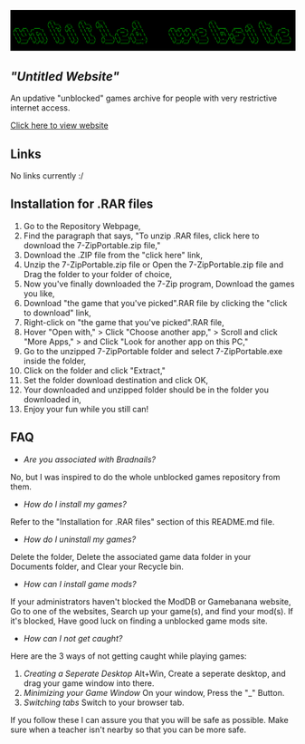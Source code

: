 <img src="assets/images/untitled_website_logo.png"></img>
## <i>"Untitled Website"</i>
An updative "unblocked" games archive for people with very restrictive internet access.

<a href="https://sdstatt.github.io/untitled_website/">Click here to view website</a>

## Links
No links currently :/

## Installation for .RAR files
1. Go to the Repository Webpage,
2. Find the paragraph that says, "To unzip .RAR files, click here to download the 7-ZipPortable.zip file,"
3. Download the .ZIP file from the "click here" link,
4. Unzip the 7-ZipPortable.zip file or Open the 7-ZipPortable.zip file and Drag the folder to your folder of choice,
5. Now you've finally downloaded the 7-Zip program, Download the games you like,
6. Download "the game that you've picked".RAR file by clicking the "click to download" link,
7. Right-click on "the game that you've picked".RAR file,
8. Hover "Open with," > Click "Choose another app," > Scroll and click "More Apps," > and Click "Look for another app on this PC,"
9. Go to the unzipped 7-ZipPortable folder and select 7-ZipPortable.exe inside the folder,
10. Click on the folder and click "Extract,"
11. Set the folder download destination and click OK,
12. Your downloaded and unzipped folder should be in the folder you downloaded in,
13. Enjoy your fun while you still can!

## FAQ
- *Are you associated with Bradnails?*

No, but I was inspired to do the whole unblocked games repository from them.

- *How do I install my games?*

Refer to the "Installation for .RAR files" section of this README.md file.

- *How do I uninstall my games?*

Delete the folder, Delete the associated game data folder in your Documents folder, and Clear your Recycle bin.

- *How can I install game mods?*

If your administrators haven't blocked the ModDB or Gamebanana website, Go to one of the websites, Search up your game(s), and find your mod(s). If it's blocked, Have good luck on finding a unblocked game mods site.

- *How can I not get caught?*

Here are the 3 ways of not getting caught while playing games:
1. *Creating a Seperate Desktop* 
Alt+Win, Create a seperate desktop, and drag your game window into there.
2. *Minimizing your Game Window*
On your window, Press the "_" Button.
3. *Switching tabs*
Switch to your browser tab.

If you follow these I can assure you that you will be safe as possible. Make sure when a teacher isn't nearby so that you can be more safe.
